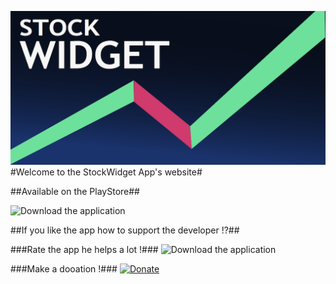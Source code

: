 ![StockWidget](/images/feature.png)
#Welcome to the StockWidget App's website#

##Available on the PlayStore##

![Download the application](https://play.google.com/store/apps/details?id=com.stock.widget)

##If you like the app how to support the developer !?##

###Rate the app he helps a lot !###
![Download the application](/images/rating.png)


###Make a dooation !###
[![Donate](https://img.shields.io/badge/Donate-PayPal-green.svg)](YOUR_EMAIL_CODE)
